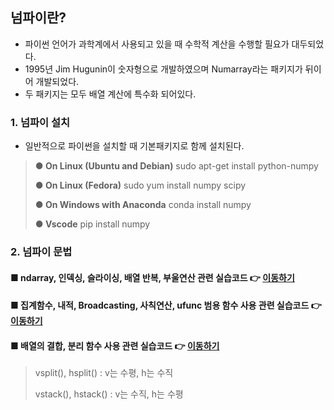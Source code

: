 ## 넘파이란?
- 파이썬 언어가 과학계에서 사용되고 있을 때 수학적 계산을 수행할 필요가 대두되었다.
- 1995년 Jim Hugunin이 숫자형으로 개발하였으며 Numarray라는 패키지가 뒤이어 개발되었다.
- 두 패키지는 모두 배열 계산에 특수화 되어있다.

### 1. 넘파이 설치
- 일반적으로 파이썬을 설치할 때 기본패키지로 함께 설치된다.
> **● On Linux (Ubuntu and Debian)**
> sudo apt-get install python-numpy
>   
> **● On Linux (Fedora)**
>   sudo yum install numpy scipy
>   
> **● On Windows with Anaconda**
>   conda install numpy
>   
> **● Vscode**
>   pip install numpy

### 2. 넘파이 문법
#### ■ ndarray, 인덱싱, 슬라이싱, 배열 반복, 부울연산 관련 실습코드 👉 [이동하기](./1_numpy.ipynb)
#### ■ 집계함수, 내적, Broadcasting, 사칙연산, ufunc 범용 함수 사용 관련 실습코드 👉 [이동하기](./2_numpy.ipynb)
#### ■ 배열의 결합, 분리 함수 사용 관련 실습코드 👉 [이동하기](./2_numpy.ipynb)
  > vsplit(), hsplit() : v는 수평, h는 수직
  > 
  > vstack(), hstack() : v는 수직, h는 수평
